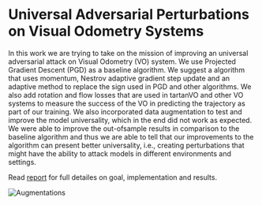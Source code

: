 # Universal Adversarial Perturbations on Visual Odometry Systems

In this work we are trying to take on the mission of improving an universal adversarial attack on Visual Odometry (VO) system. We use Projected Gradient Descent (PGD) as a baseline algorithm. We suggest a algorithm that uses momentum, Nestrov adaptive gradient step update and an adaptive method to replace the sign used in PGD and other algorithms. We also add rotation and flow losses that are used in tartanVO and other VO systems to measure the success of the VO in predicting the trajectory as part of our training. We also incorporated data augmentation to test and improve the model universality, which in the end did not work as expected. We were able to improve the out-ofsample results in comparison to the baseline algorithm and thus we are able to tell that our improvements to the algorithm can present better universality, i.e., creating perturbations that might have the ability to attack models in different environments and settings.

Read [report](report.pdf) for full detailes on goal, implementation and results.

![Augmentations](https://github.com/TalIfargan/universal_adversarial_perturbations_on_visual_odometry_systems/assets/65530510/f02d5f22-2bd1-496f-828f-b38a62f098af)
